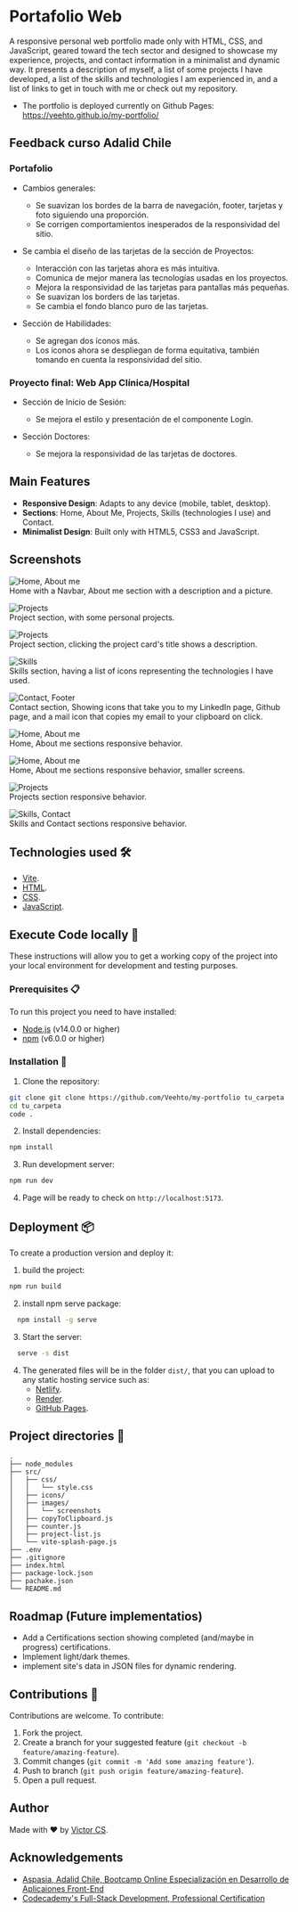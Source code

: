 # Portafolio Web
A responsive personal web portfolio made only with HTML, CSS, and JavaScript, geared toward the tech sector and designed to showcase my experience, projects, and contact information in a minimalist and dynamic way. It presents a description of myself, a list of some projects I have developed, a list of the skills and technologies I am experienced in, and a list of links to get in touch with me or check out my repository.

* The portfolio is deployed currently on Github Pages: https://veehto.github.io/my-portfolio/


## Feedback curso Adalid Chile
### Portafolio
* Cambios generales:
    - Se suavizan los bordes de la barra de navegación, footer, tarjetas y foto siguiendo una proporción.
    - Se corrigen comportamientos inesperados de la responsividad del sitio.

* Se cambia el diseño de las tarjetas de la sección de Proyectos:
    - Interacción con las tarjetas ahora es más intuitiva.
    - Comunica de mejor manera las tecnologías usadas en los proyectos.
    - Mejora la responsividad de las tarjetas para pantallas más pequeñas.
    - Se suavizan los borders de las tarjetas.
    - Se cambia el fondo blanco puro de las tarjetas.

* Sección de Habilidades:
    - Se agregan dos íconos más.
    - Los íconos ahora se despliegan de forma equitativa, también tomando en cuenta la responsividad del sitio.

### Proyecto final: Web App Clínica/Hospital
* Sección de Inicio de Sesión:
    - Se mejora el estilo y presentación de el componente Login.

* Sección Doctores:
    - Se mejora la responsividad de las tarjetas de doctores.


## Main Features
- **Responsive Design**: Adapts to any device (mobile, tablet, desktop).
- **Sections**: Home, About Me, Projects, Skills (technologies I use) and Contact.
- **Minimalist Design**: Built only with HTML5, CSS3 and JavaScript.


## Screenshots
![Home, About me](src/images/screenshots/1.png)<br>
Home with a Navbar, About me section with a description and a picture.

![Projects](src/images/screenshots/2.png)<br>
Project section, with some personal projects.

![Projects](src/images/screenshots/3.png)<br>
Project section, clicking the project card's title shows a description.

![Skills](src/images/screenshots/4.png)<br>
Skills section, having a list of icons representing the technologies I have used. 

![Contact, Footer](src/images/screenshots/5.png)<br>
Contact section, Showing icons that take you to my LinkedIn page, Github page, and a mail icon that copies my email to your clipboard on click.

![Home, About me](src/images/screenshots/6.png)<br>
Home, About me sections responsive behavior.

![Home, About me](src/images/screenshots/7.png)<br>
Home, About me sections responsive behavior, smaller screens.

![Projects](src/images/screenshots/8.png)<br>
Projects section responsive behavior.

![Skills, Contact](src/images/screenshots/9.png)<br>
Skills and Contact sections responsive behavior.


## Technologies used 🛠️
- [Vite](https://vitejs.dev/).
- [HTML](https://developer.mozilla.org/en-US/docs/Glossary/HTML5).
- [CSS](https://developer.mozilla.org/en-US/docs/Web/CSS).
- [JavaScript](https://developer.mozilla.org/en-US/docs/Web/JavaScript).


## Execute Code locally 🚀
These instructions will allow you to get a working copy of the project into your local environment for development and testing purposes.

### Prerequisites 📋
To run this project you need to have installed:

- [Node.js](https://nodejs.org/) (v14.0.0 or higher)
- [npm](https://www.npmjs.com/) (v6.0.0 or higher)

### Installation 🔧
1. Clone the repository:

```bash
git clone git clone https://github.com/Veehto/my-portfolio tu_carpeta
cd tu_carpeta
code .
```

2. Install dependencies:
```bash
npm install
```

3. Run development server:
```bash
npm run dev
```

4. Page will be ready to check on `http://localhost:5173`.


## Deployment 📦
To create a production version and deploy it:

1. build the project:

```bash
npm run build
```

2. install npm serve package:

```bash
  npm install -g serve
```

3. Start the server:

```bash
  serve -s dist
```

4. The generated files will be in the folder `dist/`, that you can upload to any static hosting service such as:
   - [Netlify](https://www.netlify.com/).
   - [Render](https://vercel.com/).
   - [GitHub Pages](https://pages.github.com/).


## Project directories 📁
```
.
├── node_modules
├── src/
│   ├── css/
│   │   └── style.css
│   ├── icons/
│   ├── images/
│   │   └── screenshots
│   ├── copyToClipboard.js
│   ├── counter.js
│   ├── project-list.js
│   └── vite-splash-page.js
├── .env
├── .gitignore
├── index.html
├── package-lock.json
├── pachake.json
└── README.md
```


## Roadmap (Future implementatios)
* Add a Certifications section showing completed (and/maybe in progress) certifications.
* Implement light/dark themes.
* implement site's data in JSON files for dynamic rendering.


## Contributions 🤝
Contributions are welcome. To contribute:

1. Fork the project.
2. Create a branch for your suggested feature (`git checkout -b feature/amazing-feature`).
3. Commit changes (`git commit -m 'Add some amazing feature'`).
4. Push to branch (`git push origin feature/amazing-feature`).
5. Open a pull request.


## Author
Made with ❤️ by [Victor CS](https://github.com/Veehto).

## Acknowledgements
- [Aspasia, Adalid Chile, Bootcamp Online Especialización en Desarrollo de Aplicaiones Front-End](https://www.corfo.cl/sites/becascapitalhumano/convocatorias/frontend_2024)
- [Codecademy's Full-Stack Development, Professional Certification](https://www.codecademy.com/learn/paths/full-stack-engineer-career-path)
